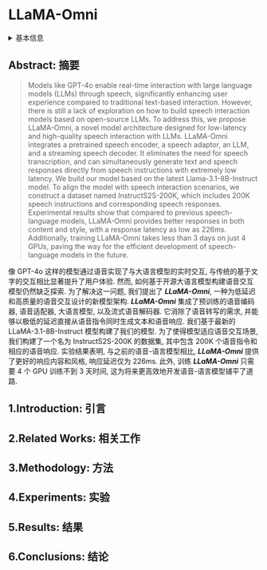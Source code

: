 # LLaMA-Omni

<details>
<summary>基本信息</summary>

- 标题: LLaMA-Omni: Seamless Speech Interaction with Large Language Models
- 作者:
  1. Qingkai Fang
  2. Shoutao Guo
  3. Yan Zhou 
  4. Zhengrui Ma 
  5. Shaolei Zhang 
  6. Yang Feng
- 机构:
  1.
- 时间:
  - 预印时间: 2024.09.10 ArXiv v1
  - 更新笔记: 2024.09.15
- 发表:
  - 期刊/会议 
- 链接:
  - [ArXiv](https://arxiv.org/abs/2409.06666)
  - [DOI]()
  - [Github](https://github.com/ictnlp/LLaMA-Omni)
  - [Demo]()
  - [Scholar](https://scholar.google.com/scholar?cluster=)
- 标签:
  - ?
- 页数: 16
- 引用: ?
- 被引: ?
- 数据:
  - ? 
- 对比:
  - ?
- 复现:
  - ?

</details>

## Abstract: 摘要

> Models like GPT-4o enable real-time interaction with large language models (LLMs) through speech, significantly enhancing user experience compared to traditional text-based interaction. 
> However, there is still a lack of exploration on how to build speech interaction models based on open-source LLMs. 
> To address this, we propose LLaMA-Omni, a novel model architecture designed for low-latency and high-quality speech interaction with LLMs. 
> LLaMA-Omni integrates a pretrained speech encoder, a speech adaptor, an LLM, and a streaming speech decoder. 
> It eliminates the need for speech transcription, and can simultaneously generate text and speech responses directly from speech instructions with extremely low latency. 
> We build our model based on the latest Llama-3.1-8B-Instruct model. 
> To align the model with speech interaction scenarios, we construct a dataset named InstructS2S-200K, which includes 200K speech instructions and corresponding speech responses. 
> Experimental results show that compared to previous speech-language models, LLaMA-Omni provides better responses in both content and style, with a response latency as low as 226ms. 
> Additionally, training LLaMA-Omni takes less than 3 days on just 4 GPUs, paving the way for the efficient development of speech-language models in the future.

像 GPT-4o 这样的模型通过语音实现了与大语言模型的实时交互, 与传统的基于文字的交互相比显著提升了用户体验.
然而, 如何基于开源大语言模型构建语音交互模型仍然缺乏探索.
为了解决这一问题, 我们提出了 ***LLaMA-Omni***, 一种为低延迟和高质量的语音交互设计的新模型架构.
***LLaMA-Omni*** 集成了预训练的语音编码器, 语音适配器, 大语言模型, 以及流式语音解码器.
它消除了语音转写的需求, 并能够以极低的延迟直接从语音指令同时生成文本和语音响应.
我们基于最新的 LLaMA-3.1-8B-Instruct 模型构建了我们的模型.
为了使得模型适应语音交互场景, 我们构建了一个名为 InstructS2S-200K 的数据集, 其中包含 200K 个语音指令和相应的语音响应.
实验结果表明, 与之前的语音-语言模型相比, ***LLaMA-Omni*** 提供了更好的响应内容和风格, 响应延迟仅为 226ms.
此外, 训练 ***LLaMA-Omni*** 只需要 4 个 GPU 训练不到 3 天时间, 这为将来更高效地开发语音-语言模型铺平了道路.

## 1.Introduction: 引言

## 2.Related Works: 相关工作

## 3.Methodology: 方法

## 4.Experiments: 实验

## 5.Results: 结果

## 6.Conclusions: 结论
